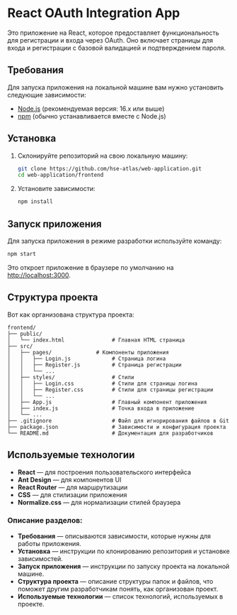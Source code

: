 # React OAuth Integration App

Это приложение на React, которое предоставляет функциональность для регистрации и входа через OAuth. Оно включает страницы для входа и регистрации с базовой валидацией и подтверждением пароля.

## Требования

Для запуска приложения на локальной машине вам нужно установить следующие зависимости:

- [Node.js](https://nodejs.org/) (рекомендуемая версия: 16.x или выше)
- [npm](https://www.npmjs.com/) (обычно устанавливается вместе с Node.js)

## Установка

1. Склонируйте репозиторий на свою локальную машину:

   ```bash
   git clone https://github.com/hse-atlas/web-application.git
   cd web-application/frontend
   ```

2. Установите зависимости:

   ```bash
   npm install
   ```

## Запуск приложения

Для запуска приложения в режиме разработки используйте команду:

```bash
npm start
```

Это откроет приложение в браузере по умолчанию на [http://localhost:3000](http://localhost:3000).

## Структура проекта

Вот как организована структура проекта:

```
frontend/
├── public/
│   └── index.html               # Главная HTML страница
├── src/
│   ├── pages/              # Компоненты приложения
│   │   ├── Login.js             # Страница логина
│   │   ├── Register.js          # Страница регистрации
│   │   └── ...
│   ├── styles/                  # Стили
│   │   ├── Login.css            # Стили для страницы логина
│   │   ├── Register.css         # Стили для страницы регистрации
│   │   └── ...
│   ├── App.js                   # Главный компонент приложения
│   ├── index.js                 # Точка входа в приложение
│   └── ...
├── .gitignore                   # Файл для игнорирования файлов в Git
├── package.json                 # Зависимости и конфигурация проекта
└── README.md                    # Документация для разработчиков
```

## Используемые технологии

- **React** — для построения пользовательского интерфейса
- **Ant Design** — для компонентов UI
- **React Router** — для маршрутизации
- **CSS** — для стилизации приложения
- **Normalize.css** — для нормализации стилей браузера

### Описание разделов:

- **Требования** — описываются зависимости, которые нужны для работы приложения.
- **Установка** — инструкции по клонированию репозитория и установке зависимостей.
- **Запуск приложения** — инструкции по запуску проекта на локальной машине.
- **Структура проекта** — описание структуры папок и файлов, что поможет другим разработчикам понять, как организован проект.
- **Используемые технологии** — список технологий, используемых в проекте.
